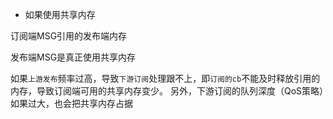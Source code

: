 + 如果使用共享内存      

订阅端MSG引用的发布端内存     

发布端MSG是真正使用共享内存      

如果`上游发布`频率过高，导致`下游订阅`处理跟不上，即`订阅的cb`不能及时释放引用的内存，导致订阅端可用的共享内存变少。 
另外，下游订阅的队列深度（QoS策略）如果过大，也会把共享内存占据      
